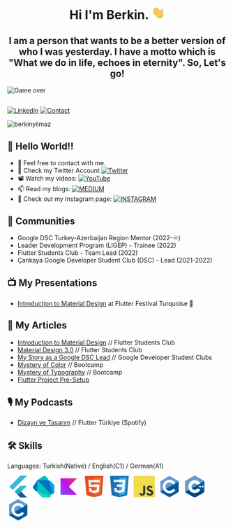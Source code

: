 <h1 align="center">Hi I'm Berkin. <img src="https://raw.githubusercontent.com/ABSphreak/ABSphreak/master/gifs/Hi.gif" height="30px"></h1>
<h2 align="center"> I am a person that wants to be a better version of who I was yesterday. I have a motto which is <b>"What we do in life, echoes in eternity"</b>. So, Let's go! </h2> 

![Game over](https://user-images.githubusercontent.com/62833425/233772721-db8a56e1-a782-4af8-a8ad-9aa7ad6d35fb.png)
##

[![Linkedin](https://img.shields.io/badge/MY%20PROFILE-Linkedin-blue?style=for-the-badge&logo=linkedin)](https://www.linkedin.com/in/berkinyilmaz/) 
[![Contact](https://img.shields.io/badge/CONTACT-GMAIL-yellow?style=for-the-badge&logo=gmail&logoColor=white)](mailto:berkinyilmaz.cu@gmail.com)

<p align="left"> <img src="https://komarev.com/ghpvc/?username=berkinyilmaz&label=Profile%20views&color=0e75b6&style=flat" alt="berkinyilmaz" /> </p>


## 🤔 Hello World!! 
- 💬 Feel free to contact with me.
- 🐥 Check my Twitter Account [![Twitter](https://img.shields.io/badge/FOLLOW%20ME-TWITTER-informational?style=flat-square&logo=Twitter&logoColor=white)](https://twitter.com/berkin_yilmaz)
- 📽 Watch my videos: [![YouTube](https://img.shields.io/badge/FOLLOW%20ME-YOUTUBE-red?style=flat-square&logo=youtube&logoColor=white)](https://www.youtube.com/channel/UCXrgm9G-khob9pWhh6A-BUA) 
- 📫 Read my blogs: [![MEDIUM](https://img.shields.io/badge/FOLLOW%20ME-MEDIUM-orange?style=flat-square&logo=medium&logoColor=white)](https://medium.com/@berkinyilmaz)
- 🎯 Check out my Instagram page: [![INSTAGRAM](https://img.shields.io/badge/FOLLOW%20ME-INSTAGRAM-blueviolet?style=flat-square&logo=Instagram&logoColor=white)](https://www.instagram.com/berkin.dev/)



## 👯 Communities
- Google DSC Turkey-Azerbaijan Region Mentor (2022-♾)
- Leader Development Program (LIGEP) - Trainee (2022)
- Flutter Students Club - Team Lead (2022)
- Çankaya Google Developer Student Club (DSC) - Lead (2021-2022)

## 📺 My Presentations 
- [Introduction to Material Design](https://www.youtube.com/watch?v=H2OykY1FPb8&t=10296s) at Flutter Festival Turquoise 💙

## 🧾 My Articles  
- [Introduction to Material Design](https://medium.com/flutter-students-club/material-designa-giri%C5%9F-1489eea56a1c) // Flutter Students Club
- [Material Design 3.0](https://medium.com/flutter-students-club/material-design-3-0-712de778c8ff) // Flutter Students Club
- [My Story as a Google DSC Lead](https://medium.com/developer-student-clubs/my-story-as-a-google-dsc-lead-486934d3a2d) // Google Developer Student Clubs
- [Mystery of Color](https://bootcamp.uxdesign.cc/mystery-of-color-df63b38a816b) // Bootcamp
- [Mystery of Typography](https://bootcamp.uxdesign.cc/mystery-of-typograpghy-88c455e37cc1) // Bootcamp
- [Flutter Project Pre-Setup](https://berkinyilmaz.medium.com/flutter-project-pre-setup-c2bd06ba959f) 

## 🎙️ My Podcasts
- [Dizayn ve Tasarım](https://open.spotify.com/episode/598EKZBEfcrSAa8Yqo2Pf6?si=5f8240c107c3428d) // Flutter Türkiye (Spotify)

## 🛠 Skills
Languages: Turkish(Native) / English(C1) / German(A1)

<div>
  <img src="https://github.com/devicons/devicon/blob/master/icons/flutter/flutter-original.svg" title="Flutter" alt="Flutter" width="50" height="50"/>&nbsp;
  <img src="https://github.com/devicons/devicon/blob/master/icons/dart/dart-original.svg" title="Dart" alt="Dart" width="50" height="50"/>&nbsp;
  <img src="https://github.com/devicons/devicon/blob/master/icons/kotlin/kotlin-original.svg" title="Kotlin" alt="Kotlin" width="50" height="50"/>&nbsp;
  <img src="https://github.com/devicons/devicon/blob/master/icons/html5/html5-original.svg" title="HTML5" alt="HTML5" width="50" height="50"/>&nbsp;
  <img src="https://github.com/devicons/devicon/blob/master/icons/css3/css3-original.svg" title="CSS3" alt="CSS3" width="50" height="50"/>&nbsp;
  <img src="https://github.com/devicons/devicon/blob/master/icons/javascript/javascript-original.svg" title="JavaScript" alt="JavaScript" width="50" height="50"/>&nbsp;
  <img src="https://github.com/devicons/devicon/blob/master/icons/c/c-original.svg" title="C" alt="C" width="50" height="50"/>&nbsp;
  <img src="https://github.com/devicons/devicon/blob/master/icons/cplusplus/cplusplus-original.svg" title="C++" alt="C++" width="50" height="50"/>&nbsp;
  <img src="https://github.com/devicons/devicon/blob/master/icons/c/c-original.svg" title="C" alt="C" width="50" height="50"/>&nbsp;
</div>
